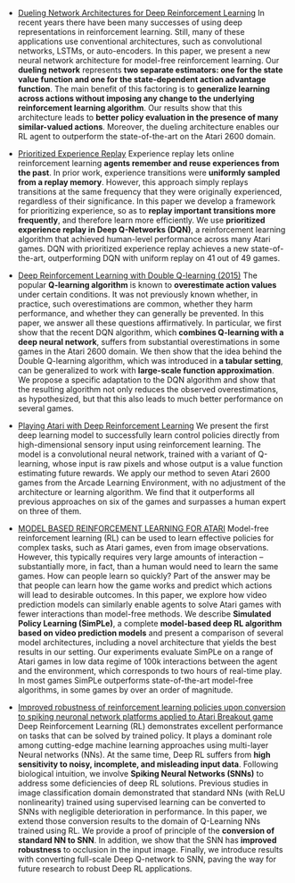 - [Dueling Network Architectures for Deep Reinforcement Learning](https://arxiv.org/abs/1511.06581)
In recent years there have been many successes of using deep representations in reinforcement learning. Still, many of these applications use conventional architectures, such as convolutional networks, LSTMs, or auto-encoders. In this paper, we present a new neural network architecture for model-free reinforcement learning. Our **dueling network** represents **two separate estimators: one for the state value function and one for the state-dependent action advantage function**. The main benefit of this factoring is to **generalize learning across actions without imposing any change to the underlying reinforcement learning algorithm**. Our results show that this architecture leads to **better policy evaluation in the presence of many similar-valued actions**. Moreover, the dueling architecture enables our RL agent to outperform the state-of-the-art on the Atari 2600 domain.

- [Prioritized Experience Replay](https://arxiv.org/abs/1511.05952)
Experience replay lets online reinforcement learning **agents remember and reuse experiences from the past**. In prior work, experience transitions were **uniformly sampled from a replay memory**. However, this approach simply replays transitions at the same frequency that they were originally experienced, regardless of their significance. In this paper we develop a framework for prioritizing experience, so as to **replay important transitions more frequently**, and therefore learn more efficiently. We use **prioritized experience replay in Deep Q-Networks (DQN)**, a reinforcement learning algorithm that achieved human-level performance across many Atari games. DQN with prioritized experience replay achieves a new state-of-the-art, outperforming DQN with uniform replay on 41 out of 49 games.

- [Deep Reinforcement Learning with Double Q-learning (2015)](https://arxiv.org/abs/1509.06461)
The popular **Q-learning algorithm** is known to **overestimate action values** under certain conditions. It was not previously known whether, in practice, such overestimations are common, whether they harm performance, and whether they can generally be prevented. In this paper, we answer all these questions affirmatively. In particular, we first show that the recent DQN algorithm, which **combines Q-learning with a deep neural network**, suffers from substantial overestimations in some games in the Atari 2600 domain. We then show that the idea behind the Double Q-learning algorithm, which was introduced in **a tabular setting**, can be generalized to work with **large-scale function approximation**. We propose a specific adaptation to the DQN algorithm and show that the resulting algorithm not only reduces the observed overestimations, as hypothesized, but that this also leads to much better performance on several games.

- [Playing Atari with Deep Reinforcement Learning](https://researchcode.com/code/1546649608/playing-atari-with-deep-reinforcement-learning/)
We present the first deep learning model to successfully learn control policies directly from high-dimensional sensory input using reinforcement learning. The model is a convolutional neural network, trained with a variant of Q-learning, whose input is raw pixels and whose output is a value function estimating future rewards. We apply our method to seven Atari 2600 games from the Arcade Learning Environment, with no adjustment of the architecture or learning algorithm. We find that it outperforms all previous approaches on six of the games and surpasses a human expert on three of them.

- [MODEL BASED REINFORCEMENT LEARNING FOR ATARI](https://arxiv.org/pdf/1903.00374.pdf)
Model-free reinforcement learning (RL) can be used to learn effective policies
for complex tasks, such as Atari games, even from image observations. However,
this typically requires very large amounts of interaction – substantially more, in
fact, than a human would need to learn the same games. How can people learn so
quickly? Part of the answer may be that people can learn how the game works and
predict which actions will lead to desirable outcomes. In this paper, we explore how
video prediction models can similarly enable agents to solve Atari games with fewer
interactions than model-free methods. We describe **Simulated Policy Learning
(SimPLe)**, a complete **model-based deep RL algorithm based on video prediction
models** and present a comparison of several model architectures, including a novel
architecture that yields the best results in our setting. Our experiments evaluate
SimPLe on a range of Atari games in low data regime of 100k interactions between
the agent and the environment, which corresponds to two hours of real-time play.
In most games SimPLe outperforms state-of-the-art model-free algorithms, in some
games by over an order of magnitude.

- [Improved robustness of reinforcement learning policies upon conversion to spiking neuronal network platforms applied to Atari Breakout game](https://www-sciencedirect-com.ezproxy.leidenuniv.nl:2443/science/article/pii/S0893608019302266?via%3Dihub)
Deep Reinforcement Learning (RL) demonstrates excellent performance on tasks that can be solved by trained policy. It plays a dominant role among cutting-edge machine learning approaches using multi-layer Neural networks (NNs). At the same time, Deep RL suffers from **high sensitivity to noisy, incomplete, and misleading input data**. Following biological intuition, we involve **Spiking Neural Networks (SNNs)** to address some deficiencies of deep RL solutions. Previous studies in image classification domain demonstrated that standard NNs (with ReLU nonlinearity) trained using supervised learning can be converted to SNNs with negligible deterioration in performance. In this paper, we extend those conversion results to the domain of Q-Learning NNs trained using RL. We provide a proof of principle of the **conversion of standard NN to SNN**. In addition, we show that the SNN has **improved robustness** to occlusion in the input image. Finally, we introduce results with converting full-scale Deep Q-network to SNN, paving the way for future research to robust Deep RL applications.
